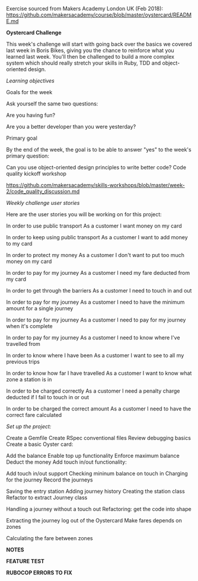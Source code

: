 Exercise sourced from Makers Academy London UK (Feb 2018):
https://github.com/makersacademy/course/blob/master/oystercard/README.md


**Oystercard Challenge**

This week's challenge will start with going back over the basics we covered last week in Boris Bikes, giving you the chance to reinforce what you learned last week. You'll then be challenged to build a more complex system which should really stretch your skills in Ruby, TDD and object-oriented design.



*Learning objectives*

Goals for the week

Ask yourself the same two questions:

Are you having fun?

Are you a better developer than you were yesterday?

Primary goal

By the end of the week, the goal is to be able to answer "yes" to the week's primary question:

Can you use object-oriented design principles to write better code?
Code quality kickoff workshop

https://github.com/makersacademy/skills-workshops/blob/master/week-2/code_quality_discussion.md



*Weekly challenge user stories*

Here are the user stories you will be working on for this project:

In order to use public transport
As a customer
I want money on my card

In order to keep using public transport
As a customer
I want to add money to my card

In order to protect my money
As a customer
I don't want to put too much money on my card

In order to pay for my journey
As a customer
I need my fare deducted from my card

In order to get through the barriers
As a customer
I need to touch in and out

In order to pay for my journey
As a customer
I need to have the minimum amount for a single journey

In order to pay for my journey
As a customer
I need to pay for my journey when it's complete

In order to pay for my journey
As a customer
I need to know where I've travelled from

In order to know where I have been
As a customer
I want to see to all my previous trips

In order to know how far I have travelled
As a customer
I want to know what zone a station is in

In order to be charged correctly
As a customer
I need a penalty charge deducted if I fail to touch in or out

In order to be charged the correct amount
As a customer
I need to have the correct fare calculated



*Set up the project:*

Create a Gemfile
Create RSpec conventional files
Review debugging basics
Create a basic Oyster card:

Add the balance
Enable top up functionality
Enforce maximum balance
Deduct the money
Add touch in/out functionality:

Add touch in/out support
Checking mininum balance on touch in
Charging for the journey
Record the journeys

Saving the entry station
Adding journey history
Creating the station class
Refactor to extract Journey class

Handling a journey without a touch out
Refactoring: get the code into shape

Extracting the journey log out of the Oystercard
Make fares depends on zones

Calculating the fare between zones

**NOTES**


**FEATURE TEST**


**RUBOCOP ERRORS TO FIX**


